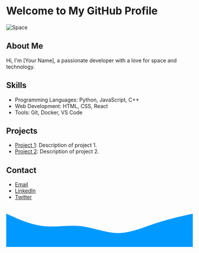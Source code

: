<!-- tạo profile github đẹp, giao diện theo kiểu space không gian  -->
<!-- viết vào đây  -->
# Welcome to My GitHub Profile

![Space](https://example.com/space-image.svg)

## About Me
Hi, I'm [Your Name], a passionate developer with a love for space and technology.

## Skills
- Programming Languages: Python, JavaScript, C++
- Web Development: HTML, CSS, React
- Tools: Git, Docker, VS Code

## Projects
- [Project 1](https://github.com/yourusername/project1): Description of project 1.
- [Project 2](https://github.com/yourusername/project2): Description of project 2.

## Contact
- [Email](mailto:your.email@example.com)
- [LinkedIn](https://www.linkedin.com/in/yourprofile)
- [Twitter](https://twitter.com/yourprofile)

<!-- Add more sections as needed -->

<!-- Space-themed SVG -->
<svg fill="none" xmlns="http://www.w3.org/2000/svg" viewBox="0 0 1440 320">
  <path fill="#0099ff" fill-opacity="1" d="M0,64L48,85.3C96,107,192,149,288,160C384,171,480,149,576,160C672,171,768,213,864,213.3C960,213,1056,171,1152,138.7C1248,107,1344,85,1392,74.7L1440,64L1440,320L1392,320C1344,320,1248,320,1152,320C1056,320,960,320,864,320C768,320,672,320,576,320C480,320,384,320,288,320C192,320,96,320,48,320L0,320Z"></path>
</svg>